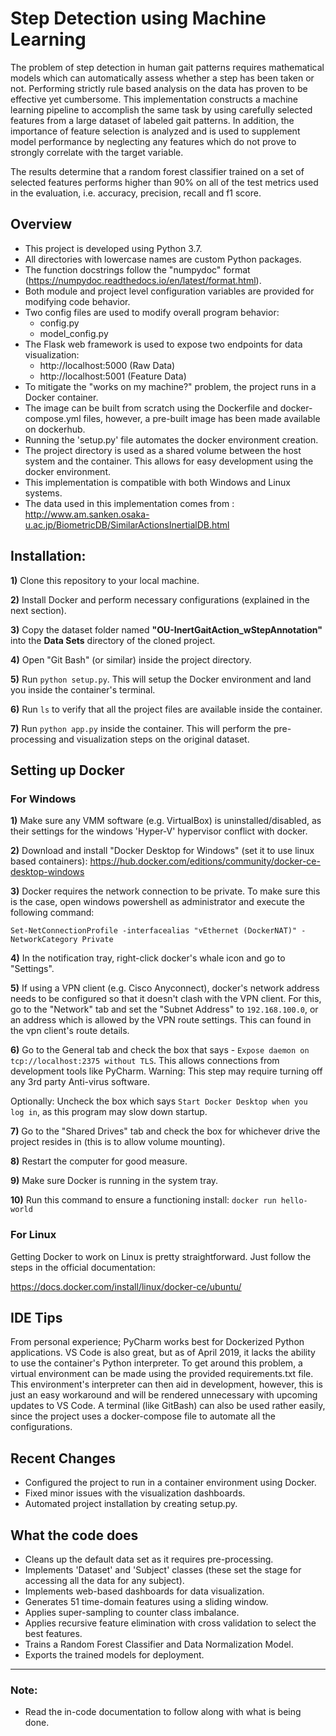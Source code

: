 # Step Detection using Machine Learning

The problem of step detection in human gait patterns requires mathematical models which can automatically assess whether a step has been taken or not. 
Performing strictly rule based analysis on the data has proven to be effective yet cumbersome. 
This implementation constructs a machine learning pipeline to accomplish the same task by using carefully selected features from a large dataset of labeled gait patterns. 
In addition, the importance of feature selection is analyzed and is used to supplement model performance by neglecting any features which do not prove to strongly correlate with the target variable. 

The results determine that a random forest classifier trained on a set of selected features performs higher than 90% on all of the test metrics used in the evaluation, i.e. accuracy, precision, recall and f1 score.


## Overview

* This project is developed using Python 3.7.
* All directories with lowercase names are custom Python packages.
* The function docstrings follow the "numpydoc" format (https://numpydoc.readthedocs.io/en/latest/format.html).
* Both module and project level configuration variables are provided for modifying code behavior.
* Two config files are used to modify overall program behavior:
    * config.py
    * model_config.py
* The Flask web framework is used to expose two endpoints for data visualization:
    * http://localhost:5000 (Raw Data)
    * http://localhost:5001 (Feature Data)
* To mitigate the "works on my machine?" problem, the project runs in a Docker container.
* The image can be built from scratch using the Dockerfile and docker-compose.yml files, however, 
a pre-built image has been made available on dockerhub.
* Running the 'setup.py' file automates the docker environment creation.
* The project directory is used as a shared volume between the host system and the container. This allows for easy development using the docker environment.
* This implementation is compatible with both Windows and Linux systems.
* The data used in this implementation comes from : http://www.am.sanken.osaka-u.ac.jp/BiometricDB/SimilarActionsInertialDB.html

## Installation:

**1)** Clone this repository to your local machine.

**2)** Install Docker and perform necessary configurations (explained in the next section).

**3)** Copy the dataset folder named **"OU-InertGaitAction_wStepAnnotation"** into the **Data Sets** directory of the cloned project.

**4)** Open "Git Bash" (or similar) inside the project directory. 

**5)** Run `python setup.py`. This will setup the Docker environment and land you inside the container's terminal.

**6)** Run `ls` to verify that all the project files are available inside the container.

**7)** Run `python app.py` inside the container. This will perform the pre-processing and visualization steps on the original dataset.


## Setting up Docker

### For Windows

**1)** Make sure any VMM software (e.g. VirtualBox) is uninstalled/disabled, as their settings for the windows 'Hyper-V' 
hypervisor conflict with docker.

**2)** Download and install "Docker Desktop for Windows" (set it to use linux based containers):
https://hub.docker.com/editions/community/docker-ce-desktop-windows

**3)** Docker requires the network connection to be private. To make sure this is the case, open windows powershell as administrator 
and execute the following command:
 
 `Set-NetConnectionProfile -interfacealias "vEthernet (DockerNAT)" -NetworkCategory Private`

**4)** In the notification tray, right-click docker's whale icon and go to "Settings".

**5)** If using a VPN client (e.g. Cisco Anyconnect), docker's network address needs to be configured so that it doesn't 
clash with the VPN client. For this, go to the "Network" tab and set the "Subnet Address" to `192.168.100.0`, or an address which is 
allowed by the VPN route settings. This can found in the vpn client's route details.

**6)** Go to the General tab and check the box that says - `Expose daemon on tcp://localhost:2375 without TLS`. This allows 
connections from development tools like PyCharm. Warning: This step may require turning off any 3rd party Anti-virus software.

Optionally: Uncheck the box which says `Start Docker Desktop when you log in`, as this program may slow down startup.

**7)** Go to the "Shared Drives" tab and check the box for whichever drive the project resides in (this is to allow volume mounting).

**8)** Restart the computer for good measure.

**9)** Make sure Docker is running in the system tray.

**10)** Run this command to ensure a functioning install:
`docker run hello-world`

### For Linux

Getting Docker to work on Linux is pretty straightforward. Just follow the steps in the official documentation:

https://docs.docker.com/install/linux/docker-ce/ubuntu/


## IDE Tips

From personal experience; PyCharm works best for Dockerized Python applications. 
VS Code is also great, but as of April 2019, it lacks the ability to use the container's Python interpreter. To get 
around this problem, a virtual environment can be made using the provided requirements.txt file. 
This environment's interpreter can then aid in development, however, this is just an easy workaround and will be 
rendered unnecessary with upcoming updates to VS Code. A terminal (like GitBash) can also be used rather easily, since 
the project uses a docker-compose file to automate all the configurations.


## Recent Changes

- Configured the project to run in a container environment using Docker.
- Fixed minor issues with the visualization dashboards.
- Automated project installation by creating setup.py.


## What the code does

- Cleans up the default data set as it requires pre-processing.
- Implements 'Dataset' and 'Subject' classes (these set the stage for accessing all the data for any subject).
- Implements web-based dashboards for data visualization.
- Generates 51 time-domain features using a sliding window.
- Applies super-sampling to counter class imbalance. 
- Applies recursive feature elimination with cross validation to select the best features.
- Trains a Random Forest Classifier and Data Normalization Model.
- Exports the trained models for deployment.

---

### Note:

- Read the in-code documentation to follow along with what is being done.
